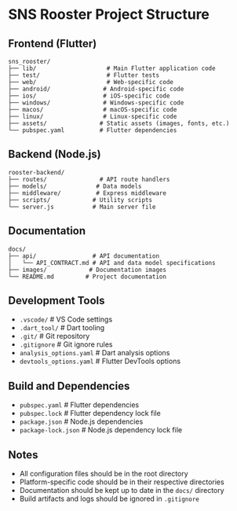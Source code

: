 # SNS Rooster Project Structure

## Frontend (Flutter)
```
sns_rooster/
├── lib/                    # Main Flutter application code
├── test/                   # Flutter tests
├── web/                    # Web-specific code
├── android/               # Android-specific code
├── ios/                   # iOS-specific code
├── windows/               # Windows-specific code
├── macos/                 # macOS-specific code
├── linux/                 # Linux-specific code
├── assets/               # Static assets (images, fonts, etc.)
└── pubspec.yaml          # Flutter dependencies
```

## Backend (Node.js)
```
rooster-backend/
├── routes/               # API route handlers
├── models/              # Data models
├── middleware/          # Express middleware
├── scripts/            # Utility scripts
└── server.js           # Main server file
```

## Documentation
```
docs/
├── api/                # API documentation
│   └── API_CONTRACT.md # API and data model specifications
├── images/            # Documentation images
└── README.md         # Project documentation
```

## Development Tools
- `.vscode/`           # VS Code settings
- `.dart_tool/`        # Dart tooling
- `.git/`              # Git repository
- `.gitignore`         # Git ignore rules
- `analysis_options.yaml` # Dart analysis options
- `devtools_options.yaml` # Flutter DevTools options

## Build and Dependencies
- `pubspec.yaml`       # Flutter dependencies
- `pubspec.lock`       # Flutter dependency lock file
- `package.json`       # Node.js dependencies
- `package-lock.json`  # Node.js dependency lock file

## Notes
- All configuration files should be in the root directory
- Platform-specific code should be in their respective directories
- Documentation should be kept up to date in the `docs/` directory
- Build artifacts and logs should be ignored in `.gitignore` 